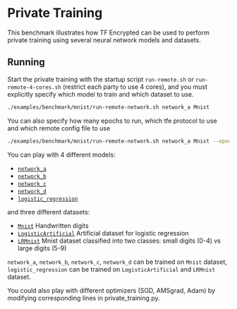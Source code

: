 # Private Training

This benchmark illustrates how TF Encrypted can be used to perform private training using several neural network models and datasets.

## Running

Start the private training with the startup script `run-remote.sh` or `run-remote-4-cores.sh` (restrict each party to use 4 cores), 
and you must explicitly specify which model to train and which dataset to use.


```sh
./examples/benchmark/mnist/run-remote-network.sh network_a Mnist
```

You can also specify how many epochs to run, which tfe protocol to use and which remote config file to use

```sh
./examples/benchmark/mnist/run-remote-network.sh network_a Mnist --epochs 10 --protocol ABY3 --config config.json
```

You can play with 4 different models:
- [`network_a`](../../models/network_a.py) 
- [`network_b`](../../models/network_b.py) 
- [`network_c`](../../models/network_c.py)
- [`network_d`](../../models/network_d.py)
- [`logistic_regression`](../../models/logistic_regression.py)

and three different datasets:
- [`Mnist`](../../../tf_encrypted/keras/datasets/mnist.py) Handwritten digits
- [`LogisticArtificial`](../../../tf_encrypted/keras/datasets/logistic_artificial.py) Artificial dataset for logistic regression
- [`LRMnist`](./lr_mnist_dataset.py) Mnist dataset classified into two classes: small digits (0-4) vs large digits (5-9)

`network_a`, `network_b`, `network_c`, `network_d` can be trained on `Mnist` dataset,
`logistic_regression` can be trained on `LogisticArtificial` and `LRMnist` dataset. 

You could also play with different optimizers (SGD, AMSgrad, Adam) by modifying corresponding lines in private_training.py.